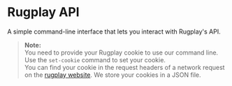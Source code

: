 # Rugplay API
A simple command-line interface that lets you interact with Rugplay's API.
> **Note:**\
> You need to provide your Rugplay cookie to use our command line. Use the `set-cookie` command to set your cookie.\
> You can find your cookie in the request headers of a network request on the [rugplay website](https://rugplay.com). We store your cookies in a JSON file.
